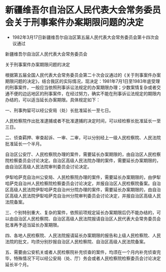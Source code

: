 # 新疆维吾尔自治区人民代表大会常务委员会关于刑事案件办案期限问题的决定

- 1982年3月17日新疆维吾尔自治区第五届人民代表大会常务委员会第十四次会议通过

<!-- INFO END -->

新疆维吾尔自治区人民代表大会常务委员会

关于刑事案件办案期限问题的决定

根据第五届全国人民代表大会常务委员会第二十次会议通过的《关于刑事案件办案期限问题的决定》，结合我区的实际情况，现决定：1981年7月1日至1983年底受理的刑事案件，一般应当依照刑事诉讼法规定的办案期限办理；少数案情复杂或者交通不便的边远地区的刑事案件，在经过努力，确实不能在刑事诉讼法规定的期限内办结的，可以适当延长办案期限。具体规定如下：

一、刑事拘留可以经公安局（处）长批准延长一至七日。

人民检察院作出批准逮捕或者不批准逮捕的决定时间，可以经检察长批准延长一至三日。

二、侦查羁押、审查起诉、一审、二审，可以分别经上一级人民检察院、人民法院批准延长一个半月。

自治区公安厅、人民检察院办理的案件，需要延长办案期限的，由自治区人民检察院检察委员会讨论决定。自治区高级人民法院办理的案件，需要延长办案期限的，由自治区高级人民法院审判委员会讨论决定。

伊犁哈萨克自治州公安局、人民检察院办理的案件，需要延长办案期限的，由伊犁哈萨克自治州人民检察院检察委员会讨论决定，并报自治区人民检察院备案。自治区高级人民法院伊犁哈萨克自治州分院办理的案件，需要延长办案期限的，由自治区高级人民法院伊犁哈萨克自治州分院审判委员会讨论决定，并报自治区高级人民法院备案。

三、个别特别重大、复杂的案件，依照前项规定延长办案期限后仍不能办结的，可以由自治区人民检察院、自治区高级人民法院报请自治区人民代表大会常务委员会批准再予适当延长办案期限。

四、各地人民检察院、人民法院报请延长办案期限的报告和上级人民检察院、人民法院的批文，均须分别抄报自治区人民检察院、自治区高级人民法院备案。

五、需要由公安机关或者人民检察院补充侦查的案件，均须在一个月内补充侦查完毕，特殊情况下可以经公安局（处、厅）务会或者人民检察院检察委员会讨论决定延长半个月。
